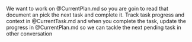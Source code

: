 We want to work on @CurrentPlan.md so you are goin to read that document an pick the next task and complete it. Track task progress and context in @CurrentTask.md and when you complete the task, update the progress in @CurrentPlan.md so we can tackle the next pending task in other conversation

